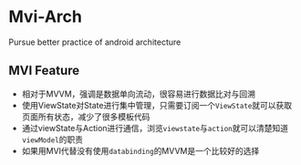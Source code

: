 # Mvi-Arch

Pursue better practice of android architecture

## MVI Feature

- 相对于MVVM，强调是数据单向流动，很容易进行数据比对与回溯
- 使用ViewState对State进行集中管理，只需要订阅一个`ViewState`就可以获取页面所有状态，减少了很多模板代码
- 通过viewState与Action进行通信，浏览`viewstate`与`action`就可以清楚知道`viewModel`的职责
- 如果用MVI代替没有使用`databinding`的MVVM是一个比较好的选择

